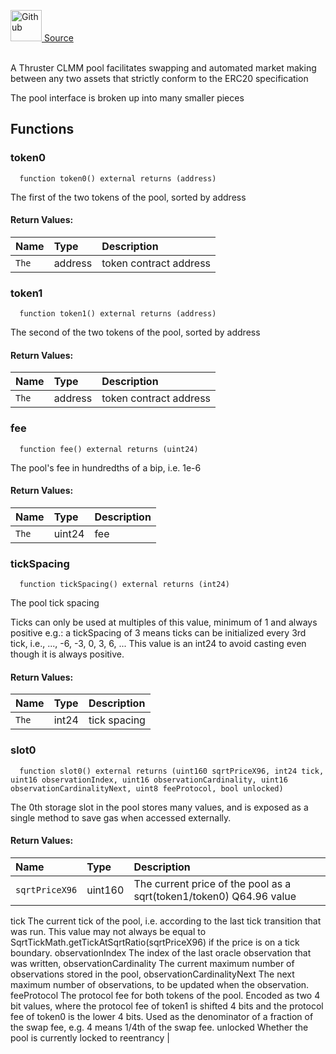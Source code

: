 <a href="https://github.com/AgentFi/agentfi-contracts/blob/main/contracts/interfaces/external/Thruster/IThrusterPool.sol"><img src="/img/github.svg" alt="Github" width="50px"/> Source</a><br/><br/>

A Thruster CLMM pool facilitates swapping and automated market making between any two assets that strictly conform
to the ERC20 specification

The pool interface is broken up into many smaller pieces

## Functions
### token0
```solidity
  function token0() external returns (address)
```
The first of the two tokens of the pool, sorted by address



#### Return Values:
| Name                           | Type          | Description                                                                  |
| :----------------------------- | :------------ | :--------------------------------------------------------------------------- |
| `The` | address | token contract address |

### token1
```solidity
  function token1() external returns (address)
```
The second of the two tokens of the pool, sorted by address



#### Return Values:
| Name                           | Type          | Description                                                                  |
| :----------------------------- | :------------ | :--------------------------------------------------------------------------- |
| `The` | address | token contract address |

### fee
```solidity
  function fee() external returns (uint24)
```
The pool's fee in hundredths of a bip, i.e. 1e-6



#### Return Values:
| Name                           | Type          | Description                                                                  |
| :----------------------------- | :------------ | :--------------------------------------------------------------------------- |
| `The` | uint24 | fee |

### tickSpacing
```solidity
  function tickSpacing() external returns (int24)
```
The pool tick spacing

Ticks can only be used at multiples of this value, minimum of 1 and always positive
e.g.: a tickSpacing of 3 means ticks can be initialized every 3rd tick, i.e., ..., -6, -3, 0, 3, 6, ...
This value is an int24 to avoid casting even though it is always positive.


#### Return Values:
| Name                           | Type          | Description                                                                  |
| :----------------------------- | :------------ | :--------------------------------------------------------------------------- |
| `The` | int24 | tick spacing |

### slot0
```solidity
  function slot0() external returns (uint160 sqrtPriceX96, int24 tick, uint16 observationIndex, uint16 observationCardinality, uint16 observationCardinalityNext, uint8 feeProtocol, bool unlocked)
```
The 0th storage slot in the pool stores many values, and is exposed as a single method to save gas
when accessed externally.



#### Return Values:
| Name                           | Type          | Description                                                                  |
| :----------------------------- | :------------ | :--------------------------------------------------------------------------- |
| `sqrtPriceX96` | uint160 | The current price of the pool as a sqrt(token1/token0) Q64.96 value
tick The current tick of the pool, i.e. according to the last tick transition that was run.
This value may not always be equal to SqrtTickMath.getTickAtSqrtRatio(sqrtPriceX96) if the price is on a tick
boundary.
observationIndex The index of the last oracle observation that was written,
observationCardinality The current maximum number of observations stored in the pool,
observationCardinalityNext The next maximum number of observations, to be updated when the observation.
feeProtocol The protocol fee for both tokens of the pool.
Encoded as two 4 bit values, where the protocol fee of token1 is shifted 4 bits and the protocol fee of token0
is the lower 4 bits. Used as the denominator of a fraction of the swap fee, e.g. 4 means 1/4th of the swap fee.
unlocked Whether the pool is currently locked to reentrancy |


